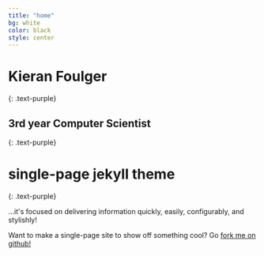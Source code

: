 ```yaml
---
title: "home"
bg: white
color: black
style: center
---
```


# Kieran Foulger
{: .text-purple}

## 3rd year Computer Scientist
{: .text-purple}

# single-page jekyll theme
{: .text-purple}


…it's focused on delivering information quickly, easily, configurably, and stylishly!

Want to make a single-page site to show off something cool? Go [fork me on github!](https://github.com/t413/SinglePaged)

